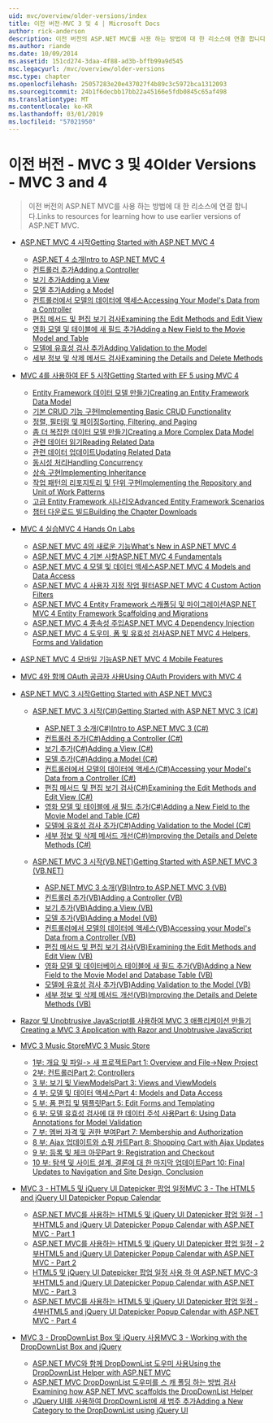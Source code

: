 ```yaml
---
uid: mvc/overview/older-versions/index
title: 이전 버전-MVC 3 및 4 | Microsoft Docs
author: rick-anderson
description: 이전 버전의 ASP.NET MVC를 사용 하는 방법에 대 한 리소스에 연결 합니다.
ms.author: riande
ms.date: 10/09/2014
ms.assetid: 151cd274-3daa-4f88-ad3b-bffb99a9d545
msc.legacyurl: /mvc/overview/older-versions
msc.type: chapter
ms.openlocfilehash: 25057283e20e437027f4b89c3c5972bca1312093
ms.sourcegitcommit: 24b1f6decbb17bb22a45166e5fdb0845c65af498
ms.translationtype: MT
ms.contentlocale: ko-KR
ms.lasthandoff: 03/01/2019
ms.locfileid: "57021950"
---
```

<a name="older-versions---mvc-3-and-4"></a><span data-ttu-id="2297f-103">이전 버전 - MVC 3 및 4</span><span class="sxs-lookup"><span data-stu-id="2297f-103">Older Versions - MVC 3 and 4</span></span>
====================
> <span data-ttu-id="2297f-104">이전 버전의 ASP.NET MVC를 사용 하는 방법에 대 한 리소스에 연결 합니다.</span><span class="sxs-lookup"><span data-stu-id="2297f-104">Links to resources for learning how to use earlier versions of ASP.NET MVC.</span></span>


- [<span data-ttu-id="2297f-105">ASP.NET MVC 4 시작</span><span class="sxs-lookup"><span data-stu-id="2297f-105">Getting Started with ASP.NET MVC 4</span></span>](getting-started-with-aspnet-mvc4/index.md)

    - [<span data-ttu-id="2297f-106">ASP.NET 4 소개</span><span class="sxs-lookup"><span data-stu-id="2297f-106">Intro to ASP.NET MVC 4</span></span>](getting-started-with-aspnet-mvc4/intro-to-aspnet-mvc-4.md)
    - [<span data-ttu-id="2297f-107">컨트롤러 추가</span><span class="sxs-lookup"><span data-stu-id="2297f-107">Adding a Controller</span></span>](getting-started-with-aspnet-mvc4/adding-a-controller.md)
    - [<span data-ttu-id="2297f-108">보기 추가</span><span class="sxs-lookup"><span data-stu-id="2297f-108">Adding a View</span></span>](getting-started-with-aspnet-mvc4/adding-a-view.md)
    - [<span data-ttu-id="2297f-109">모델 추가</span><span class="sxs-lookup"><span data-stu-id="2297f-109">Adding a Model</span></span>](getting-started-with-aspnet-mvc4/adding-a-model.md)
    - [<span data-ttu-id="2297f-110">컨트롤러에서 모델의 데이터에 액세스</span><span class="sxs-lookup"><span data-stu-id="2297f-110">Accessing Your Model's Data from a Controller</span></span>](getting-started-with-aspnet-mvc4/accessing-your-models-data-from-a-controller.md)
    - [<span data-ttu-id="2297f-111">편집 메서드 및 편집 보기 검사</span><span class="sxs-lookup"><span data-stu-id="2297f-111">Examining the Edit Methods and Edit View</span></span>](getting-started-with-aspnet-mvc4/examining-the-edit-methods-and-edit-view.md)
    - [<span data-ttu-id="2297f-112">영화 모델 및 테이블에 새 필드 추가</span><span class="sxs-lookup"><span data-stu-id="2297f-112">Adding a New Field to the Movie Model and Table</span></span>](getting-started-with-aspnet-mvc4/adding-a-new-field-to-the-movie-model-and-table.md)
    - [<span data-ttu-id="2297f-113">모델에 유효성 검사 추가</span><span class="sxs-lookup"><span data-stu-id="2297f-113">Adding Validation to the Model</span></span>](getting-started-with-aspnet-mvc4/adding-validation-to-the-model.md)
    - [<span data-ttu-id="2297f-114">세부 정보 및 삭제 메서드 검사</span><span class="sxs-lookup"><span data-stu-id="2297f-114">Examining the Details and Delete Methods</span></span>](getting-started-with-aspnet-mvc4/examining-the-details-and-delete-methods.md)
- [<span data-ttu-id="2297f-115">MVC 4를 사용하여 EF 5 시작</span><span class="sxs-lookup"><span data-stu-id="2297f-115">Getting Started with EF 5 using MVC 4</span></span>](getting-started-with-ef-5-using-mvc-4/index.md)

    - [<span data-ttu-id="2297f-116">Entity Framework 데이터 모델 만들기</span><span class="sxs-lookup"><span data-stu-id="2297f-116">Creating an Entity Framework Data Model</span></span>](getting-started-with-ef-5-using-mvc-4/creating-an-entity-framework-data-model-for-an-asp-net-mvc-application.md)
    - [<span data-ttu-id="2297f-117">기본 CRUD 기능 구현</span><span class="sxs-lookup"><span data-stu-id="2297f-117">Implementing Basic CRUD Functionality</span></span>](getting-started-with-ef-5-using-mvc-4/implementing-basic-crud-functionality-with-the-entity-framework-in-asp-net-mvc-application.md)
    - [<span data-ttu-id="2297f-118">정렬, 필터링 및 페이징</span><span class="sxs-lookup"><span data-stu-id="2297f-118">Sorting, Filtering, and Paging</span></span>](getting-started-with-ef-5-using-mvc-4/sorting-filtering-and-paging-with-the-entity-framework-in-an-asp-net-mvc-application.md)
    - [<span data-ttu-id="2297f-119">좀 더 복잡한 데이터 모델 만들기</span><span class="sxs-lookup"><span data-stu-id="2297f-119">Creating a More Complex Data Model</span></span>](getting-started-with-ef-5-using-mvc-4/creating-a-more-complex-data-model-for-an-asp-net-mvc-application.md)
    - [<span data-ttu-id="2297f-120">관련 데이터 읽기</span><span class="sxs-lookup"><span data-stu-id="2297f-120">Reading Related Data</span></span>](getting-started-with-ef-5-using-mvc-4/reading-related-data-with-the-entity-framework-in-an-asp-net-mvc-application.md)
    - [<span data-ttu-id="2297f-121">관련 데이터 업데이트</span><span class="sxs-lookup"><span data-stu-id="2297f-121">Updating Related Data</span></span>](getting-started-with-ef-5-using-mvc-4/updating-related-data-with-the-entity-framework-in-an-asp-net-mvc-application.md)
    - [<span data-ttu-id="2297f-122">동시성 처리</span><span class="sxs-lookup"><span data-stu-id="2297f-122">Handling Concurrency</span></span>](getting-started-with-ef-5-using-mvc-4/handling-concurrency-with-the-entity-framework-in-an-asp-net-mvc-application.md)
    - [<span data-ttu-id="2297f-123">상속 구현</span><span class="sxs-lookup"><span data-stu-id="2297f-123">Implementing Inheritance</span></span>](getting-started-with-ef-5-using-mvc-4/implementing-inheritance-with-the-entity-framework-in-an-asp-net-mvc-application.md)
    - [<span data-ttu-id="2297f-124">작업 패턴의 리포지토리 및 단위 구현</span><span class="sxs-lookup"><span data-stu-id="2297f-124">Implementing the Repository and Unit of Work Patterns</span></span>](getting-started-with-ef-5-using-mvc-4/implementing-the-repository-and-unit-of-work-patterns-in-an-asp-net-mvc-application.md)
    - [<span data-ttu-id="2297f-125">고급 Entity Framework 시나리오</span><span class="sxs-lookup"><span data-stu-id="2297f-125">Advanced Entity Framework Scenarios</span></span>](getting-started-with-ef-5-using-mvc-4/advanced-entity-framework-scenarios-for-an-mvc-web-application.md)
    - [<span data-ttu-id="2297f-126">챕터 다운로드 빌드</span><span class="sxs-lookup"><span data-stu-id="2297f-126">Building the Chapter Downloads</span></span>](getting-started-with-ef-5-using-mvc-4/building-the-ef5-mvc4-chapter-downloads.md)
- [<span data-ttu-id="2297f-127">MVC 4 실습</span><span class="sxs-lookup"><span data-stu-id="2297f-127">MVC 4 Hands On Labs</span></span>](hands-on-labs/index.md)

    - [<span data-ttu-id="2297f-128">ASP.NET MVC 4의 새로운 기능</span><span class="sxs-lookup"><span data-stu-id="2297f-128">What's New in ASP.NET MVC 4</span></span>](hands-on-labs/whats-new-in-aspnet-mvc-4.md)
    - [<span data-ttu-id="2297f-129">ASP.NET MVC 4 기본 사항</span><span class="sxs-lookup"><span data-stu-id="2297f-129">ASP.NET MVC 4 Fundamentals</span></span>](hands-on-labs/aspnet-mvc-4-fundamentals.md)
    - [<span data-ttu-id="2297f-130">ASP.NET MVC 4 모델 및 데이터 액세스</span><span class="sxs-lookup"><span data-stu-id="2297f-130">ASP.NET MVC 4 Models and Data Access</span></span>](hands-on-labs/aspnet-mvc-4-models-and-data-access.md)
    - [<span data-ttu-id="2297f-131">ASP.NET MVC 4 사용자 지정 작업 필터</span><span class="sxs-lookup"><span data-stu-id="2297f-131">ASP.NET MVC 4 Custom Action Filters</span></span>](hands-on-labs/aspnet-mvc-4-custom-action-filters.md)
    - [<span data-ttu-id="2297f-132">ASP.NET MVC 4 Entity Framework 스캐폴딩 및 마이그레이션</span><span class="sxs-lookup"><span data-stu-id="2297f-132">ASP.NET MVC 4 Entity Framework Scaffolding and Migrations</span></span>](hands-on-labs/aspnet-mvc-4-entity-framework-scaffolding-and-migrations.md)
    - [<span data-ttu-id="2297f-133">ASP.NET MVC 4 종속성 주입</span><span class="sxs-lookup"><span data-stu-id="2297f-133">ASP.NET MVC 4 Dependency Injection</span></span>](hands-on-labs/aspnet-mvc-4-dependency-injection.md)
    - [<span data-ttu-id="2297f-134">ASP.NET MVC 4 도우미, 폼 및 유효성 검사</span><span class="sxs-lookup"><span data-stu-id="2297f-134">ASP.NET MVC 4 Helpers, Forms and Validation</span></span>](hands-on-labs/aspnet-mvc-4-helpers-forms-and-validation.md)
- [<span data-ttu-id="2297f-135">ASP.NET MVC 4 모바일 기능</span><span class="sxs-lookup"><span data-stu-id="2297f-135">ASP.NET MVC 4 Mobile Features</span></span>](aspnet-mvc-4-mobile-features.md)
- [<span data-ttu-id="2297f-136">MVC 4와 함께 OAuth 공급자 사용</span><span class="sxs-lookup"><span data-stu-id="2297f-136">Using OAuth Providers with MVC 4</span></span>](using-oauth-providers-with-mvc.md)
- [<span data-ttu-id="2297f-137">ASP.NET MVC 3 시작</span><span class="sxs-lookup"><span data-stu-id="2297f-137">Getting Started with ASP.NET MVC3</span></span>](getting-started-with-aspnet-mvc3/index.md)

    - [<span data-ttu-id="2297f-138">ASP.NET MVC 3 시작(C#)</span><span class="sxs-lookup"><span data-stu-id="2297f-138">Getting Started with ASP.NET MVC 3 (C#)</span></span>](getting-started-with-aspnet-mvc3/cs/index.md)

        - [<span data-ttu-id="2297f-139">ASP.NET 3 소개(C#)</span><span class="sxs-lookup"><span data-stu-id="2297f-139">Intro to ASP.NET MVC 3 (C#)</span></span>](getting-started-with-aspnet-mvc3/cs/intro-to-aspnet-mvc-3.md)
        - [<span data-ttu-id="2297f-140">컨트롤러 추가(C#)</span><span class="sxs-lookup"><span data-stu-id="2297f-140">Adding a Controller (C#)</span></span>](getting-started-with-aspnet-mvc3/cs/adding-a-controller.md)
        - [<span data-ttu-id="2297f-141">보기 추가(C#)</span><span class="sxs-lookup"><span data-stu-id="2297f-141">Adding a View (C#)</span></span>](getting-started-with-aspnet-mvc3/cs/adding-a-view.md)
        - [<span data-ttu-id="2297f-142">모델 추가(C#)</span><span class="sxs-lookup"><span data-stu-id="2297f-142">Adding a Model (C#)</span></span>](getting-started-with-aspnet-mvc3/cs/adding-a-model.md)
        - [<span data-ttu-id="2297f-143">컨트롤러에서 모델의 데이터에 액세스(C#)</span><span class="sxs-lookup"><span data-stu-id="2297f-143">Accessing your Model's Data from a Controller (C#)</span></span>](getting-started-with-aspnet-mvc3/cs/accessing-your-models-data-from-a-controller.md)
        - [<span data-ttu-id="2297f-144">편집 메서드 및 편집 보기 검사(C#)</span><span class="sxs-lookup"><span data-stu-id="2297f-144">Examining the Edit Methods and Edit View (C#)</span></span>](getting-started-with-aspnet-mvc3/cs/examining-the-edit-methods-and-edit-view.md)
        - [<span data-ttu-id="2297f-145">영화 모델 및 테이블에 새 필드 추가(C#)</span><span class="sxs-lookup"><span data-stu-id="2297f-145">Adding a New Field to the Movie Model and Table (C#)</span></span>](getting-started-with-aspnet-mvc3/cs/adding-a-new-field.md)
        - [<span data-ttu-id="2297f-146">모델에 유효성 검사 추가(C#)</span><span class="sxs-lookup"><span data-stu-id="2297f-146">Adding Validation to the Model (C#)</span></span>](getting-started-with-aspnet-mvc3/cs/adding-validation-to-the-model.md)
        - [<span data-ttu-id="2297f-147">세부 정보 및 삭제 메서드 개선(C#)</span><span class="sxs-lookup"><span data-stu-id="2297f-147">Improving the Details and Delete Methods (C#)</span></span>](getting-started-with-aspnet-mvc3/cs/improving-the-details-and-delete-methods.md)
    - [<span data-ttu-id="2297f-148">ASP.NET MVC 3 시작(VB.NET)</span><span class="sxs-lookup"><span data-stu-id="2297f-148">Getting Started with ASP.NET MVC 3 (VB.NET)</span></span>](getting-started-with-aspnet-mvc3/vb/index.md)

        - [<span data-ttu-id="2297f-149">ASP.NET MVC 3 소개(VB)</span><span class="sxs-lookup"><span data-stu-id="2297f-149">Intro to ASP.NET MVC 3 (VB)</span></span>](getting-started-with-aspnet-mvc3/vb/intro-to-aspnet-mvc-3.md)
        - [<span data-ttu-id="2297f-150">컨트롤러 추가(VB)</span><span class="sxs-lookup"><span data-stu-id="2297f-150">Adding a Controller (VB)</span></span>](getting-started-with-aspnet-mvc3/vb/adding-a-controller.md)
        - [<span data-ttu-id="2297f-151">보기 추가(VB)</span><span class="sxs-lookup"><span data-stu-id="2297f-151">Adding a View (VB)</span></span>](getting-started-with-aspnet-mvc3/vb/adding-a-view.md)
        - [<span data-ttu-id="2297f-152">모델 추가(VB)</span><span class="sxs-lookup"><span data-stu-id="2297f-152">Adding a Model (VB)</span></span>](getting-started-with-aspnet-mvc3/vb/adding-a-model.md)
        - [<span data-ttu-id="2297f-153">컨트롤러에서 모델의 데이터에 액세스(VB)</span><span class="sxs-lookup"><span data-stu-id="2297f-153">Accessing your Model's Data from a Controller (VB)</span></span>](getting-started-with-aspnet-mvc3/vb/accessing-your-models-data-from-a-controller.md)
        - [<span data-ttu-id="2297f-154">편집 메서드 및 편집 보기 검사(VB)</span><span class="sxs-lookup"><span data-stu-id="2297f-154">Examining the Edit Methods and Edit View (VB)</span></span>](getting-started-with-aspnet-mvc3/vb/examining-the-edit-methods-and-edit-view.md)
        - [<span data-ttu-id="2297f-155">영화 모델 및 데이터베이스 테이블에 새 필드 추가(VB)</span><span class="sxs-lookup"><span data-stu-id="2297f-155">Adding a New Field to the Movie Model and Database Table (VB)</span></span>](getting-started-with-aspnet-mvc3/vb/adding-a-new-field.md)
        - [<span data-ttu-id="2297f-156">모델에 유효성 검사 추가(VB)</span><span class="sxs-lookup"><span data-stu-id="2297f-156">Adding Validation to the Model (VB)</span></span>](getting-started-with-aspnet-mvc3/vb/adding-validation-to-the-model.md)
        - [<span data-ttu-id="2297f-157">세부 정보 및 삭제 메서드 개선(VB)</span><span class="sxs-lookup"><span data-stu-id="2297f-157">Improving the Details and Delete Methods (VB)</span></span>](getting-started-with-aspnet-mvc3/vb/improving-the-details-and-delete-methods.md)
- [<span data-ttu-id="2297f-158">Razor 및 Unobtrusive JavaScript를 사용하여 MVC 3 애플리케이션 만들기</span><span class="sxs-lookup"><span data-stu-id="2297f-158">Creating a MVC 3 Application with Razor and Unobtrusive JavaScript</span></span>](creating-a-mvc-3-application-with-razor-and-unobtrusive-javascript.md)
- [<span data-ttu-id="2297f-159">MVC 3 Music Store</span><span class="sxs-lookup"><span data-stu-id="2297f-159">MVC 3 Music Store</span></span>](mvc-music-store/index.md)

    - [<span data-ttu-id="2297f-160">1부: 개요 및 파일-> 새 프로젝트</span><span class="sxs-lookup"><span data-stu-id="2297f-160">Part 1: Overview and File->New Project</span></span>](mvc-music-store/mvc-music-store-part-1.md)
    - [<span data-ttu-id="2297f-161">2부: 컨트롤러</span><span class="sxs-lookup"><span data-stu-id="2297f-161">Part 2: Controllers</span></span>](mvc-music-store/mvc-music-store-part-2.md)
    - [<span data-ttu-id="2297f-162">3 부: 보기 및 ViewModels</span><span class="sxs-lookup"><span data-stu-id="2297f-162">Part 3: Views and ViewModels</span></span>](mvc-music-store/mvc-music-store-part-3.md)
    - [<span data-ttu-id="2297f-163">4 부: 모델 및 데이터 액세스</span><span class="sxs-lookup"><span data-stu-id="2297f-163">Part 4: Models and Data Access</span></span>](mvc-music-store/mvc-music-store-part-4.md)
    - [<span data-ttu-id="2297f-164">5 부: 폼 편집 및 템플릿</span><span class="sxs-lookup"><span data-stu-id="2297f-164">Part 5: Edit Forms and Templating</span></span>](mvc-music-store/mvc-music-store-part-5.md)
    - [<span data-ttu-id="2297f-165">6 부: 모델 유효성 검사에 대 한 데이터 주석 사용</span><span class="sxs-lookup"><span data-stu-id="2297f-165">Part 6: Using Data Annotations for Model Validation</span></span>](mvc-music-store/mvc-music-store-part-6.md)
    - [<span data-ttu-id="2297f-166">7 부: 멤버 자격 및 권한 부여</span><span class="sxs-lookup"><span data-stu-id="2297f-166">Part 7: Membership and Authorization</span></span>](mvc-music-store/mvc-music-store-part-7.md)
    - [<span data-ttu-id="2297f-167">8 부: Ajax 업데이트와 쇼핑 카트</span><span class="sxs-lookup"><span data-stu-id="2297f-167">Part 8: Shopping Cart with Ajax Updates</span></span>](mvc-music-store/mvc-music-store-part-8.md)
    - [<span data-ttu-id="2297f-168">9 부: 등록 및 체크 아웃</span><span class="sxs-lookup"><span data-stu-id="2297f-168">Part 9: Registration and Checkout</span></span>](mvc-music-store/mvc-music-store-part-9.md)
    - [<span data-ttu-id="2297f-169">10 부: 탐색 및 사이트 설계, 결론에 대 한 마지막 업데이트</span><span class="sxs-lookup"><span data-stu-id="2297f-169">Part 10: Final Updates to Navigation and Site Design, Conclusion</span></span>](mvc-music-store/mvc-music-store-part-10.md)
- [<span data-ttu-id="2297f-170">MVC 3 - HTML5 및 jQuery UI Datepicker 팝업 일정</span><span class="sxs-lookup"><span data-stu-id="2297f-170">MVC 3 - The HTML5 and jQuery UI Datepicker Popup Calendar</span></span>](using-the-html5-and-jquery-ui-datepicker-popup-calendar-with-aspnet-mvc/index.md)

    - [<span data-ttu-id="2297f-171">ASP.NET MVC를 사용하는 HTML5 및 jQuery UI Datepicker 팝업 일정 - 1부</span><span class="sxs-lookup"><span data-stu-id="2297f-171">HTML5 and jQuery UI Datepicker Popup Calendar with ASP.NET MVC - Part 1</span></span>](using-the-html5-and-jquery-ui-datepicker-popup-calendar-with-aspnet-mvc/using-the-html5-and-jquery-ui-datepicker-popup-calendar-with-aspnet-mvc-part-1.md)
    - [<span data-ttu-id="2297f-172">ASP.NET MVC를 사용하는 HTML5 및 jQuery UI Datepicker 팝업 일정 - 2부</span><span class="sxs-lookup"><span data-stu-id="2297f-172">HTML5 and jQuery UI Datepicker Popup Calendar with ASP.NET MVC - Part 2</span></span>](using-the-html5-and-jquery-ui-datepicker-popup-calendar-with-aspnet-mvc/using-the-html5-and-jquery-ui-datepicker-popup-calendar-with-aspnet-mvc-part-2.md)
    - [<span data-ttu-id="2297f-173">HTML5 및 jQuery UI Datepicker 팝업 일정 사용 하 여 ASP.NET MVC-3 부</span><span class="sxs-lookup"><span data-stu-id="2297f-173">HTML5 and jQuery UI Datepicker Popup Calendar with ASP.NET MVC - Part 3</span></span>](using-the-html5-and-jquery-ui-datepicker-popup-calendar-with-aspnet-mvc/using-the-html5-and-jquery-ui-datepicker-popup-calendar-with-aspnet-mvc-part-3.md)
    - [<span data-ttu-id="2297f-174">ASP.NET MVC를 사용하는 HTML5 및 jQuery UI Datepicker 팝업 일정 - 4부</span><span class="sxs-lookup"><span data-stu-id="2297f-174">HTML5 and jQuery UI Datepicker Popup Calendar with ASP.NET MVC - Part 4</span></span>](using-the-html5-and-jquery-ui-datepicker-popup-calendar-with-aspnet-mvc/using-the-html5-and-jquery-ui-datepicker-popup-calendar-with-aspnet-mvc-part-4.md)
- [<span data-ttu-id="2297f-175">MVC 3 - DropDownList Box 및 jQuery 사용</span><span class="sxs-lookup"><span data-stu-id="2297f-175">MVC 3 - Working with the DropDownList Box and jQuery</span></span>](working-with-the-dropdownlist-box-and-jquery/index.md)

    - [<span data-ttu-id="2297f-176">ASP.NET MVC와 함께 DropDownList 도우미 사용</span><span class="sxs-lookup"><span data-stu-id="2297f-176">Using the DropDownList Helper with ASP.NET MVC</span></span>](working-with-the-dropdownlist-box-and-jquery/using-the-dropdownlist-helper-with-aspnet-mvc.md)
    - [<span data-ttu-id="2297f-177">ASP.NET MVC DropDownList 도우미를 스 캐 폴딩 하는 방법 검사</span><span class="sxs-lookup"><span data-stu-id="2297f-177">Examining how ASP.NET MVC scaffolds the DropDownList Helper</span></span>](working-with-the-dropdownlist-box-and-jquery/examining-how-aspnet-mvc-scaffolds-the-dropdownlist-helper.md)
    - [<span data-ttu-id="2297f-178">JQuery UI를 사용하여 DropDownList에 새 범주 추가</span><span class="sxs-lookup"><span data-stu-id="2297f-178">Adding a New Category to the DropDownList using jQuery UI</span></span>](working-with-the-dropdownlist-box-and-jquery/adding-a-new-category-to-the-dropdownlist-using-jquery-ui.md)
